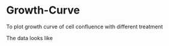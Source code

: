 # Growth-Curve
To plot growth curve of cell confluence with different treatment

The data looks like
